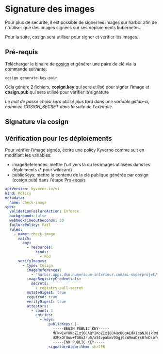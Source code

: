 # Signature des images

Pour plus de sécurité, il est possible de signer les images sur harbor afin de n'utiliser que des images signées sur ses déploiements kubernetes.

Pour la suite, cosign sera utiliser pour signer et vérifier les images.

## Pré-requis

Télécharger le binaire de [cosign](https://github.com/sigstore/cosign/releases) et générer une paire de clé via la commande suivante:

```shell
cosign generate-key-pair
```

Cela génère 2 fichiers, **cosign.key** qui sera utilisé pour signer l'image et **cosign.pub** qui sera utilisé pour vérifier la signature

*Le mot de passe choisi sera utilisé plus tard dans une variable gitlab-ci, nommée COSIGN_SECRET dans la suite de l'exemple.*

## Signature via cosign

## Vérification pour les déploiements

Pour vérifier l'image signée, écrire une policy Kyverno comme suit en modifiant les variables:

- imageReferences: mettre l'url vers la ou les images utilisées dans les déploiments (* pour wildcard)
- publicKeys: mettre le contenu de la clé publique générée par cosign (cosign.pub) dans l'étape [Pre-requis](#pré-requis)

```yaml
apiVersion: kyverno.io/v1
kind: Policy
metadata:
  name: check-image
spec:
  validationFailureAction: Enforce
  background: false
  webhookTimeoutSeconds: 30
  failurePolicy: Fail
  rules:
    - name: check-image
      match:
        any:
          - resources:
              kinds:
                - Pod
      verifyImages:
        - type: Cosign
          imageReferences:
            - "harbor.apps.dso.numerique-interieur.com/mi-superprojet/*"
          imageRegistryCredentials:
            secrets:
              - registry-pull-secret
          mutateDigest: true
          required: true
          verifyDigest: true
          attestors:
            - count: 1
              entries:
                - keys:
                    publicKeys: |-
                      -----BEGIN PUBLIC KEY-----
                      MFkwEwYHKoZIzj0CAQYIKoZIzj0DAQcDQgAEdXIcpNJ61kRmLBv2S91SjBa7YvMl
                      U2MxOfUuw+TG6o2ru5/a54vpabmV0Ogj9cW9maDrsUfnDsbfsPj+nN1fbg==
                      -----END PUBLIC KEY-----
                    signatureAlgorithm: sha256
```
